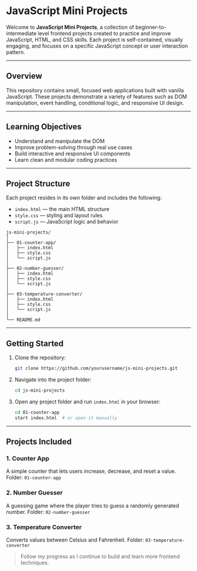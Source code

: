 # JavaScript Mini Projects

Welcome to **JavaScript Mini Projects**, a collection of beginner-to-intermediate level frontend projects created to practice and improve JavaScript, HTML, and CSS skills. Each project is self-contained, visually engaging, and focuses on a specific JavaScript concept or user interaction pattern.

---

## Overview

This repository contains small, focused web applications built with vanilla JavaScript. These projects demonstrate a variety of features such as DOM manipulation, event handling, conditional logic, and responsive UI design.

---

## Learning Objectives

* Understand and manipulate the DOM
* Improve problem-solving through real use cases
* Build interactive and responsive UI components
* Learn clean and modular coding practices

---

## Project Structure

Each project resides in its own folder and includes the following:

* `index.html` — the main HTML structure
* `style.css` — styling and layout rules
* `script.js` — JavaScript logic and behavior

```
js-mini-projects/
│
├── 01-counter-app/
│   ├── index.html
│   ├── style.css
│   └── script.js
│
├── 02-number-guesser/
│   ├── index.html
│   ├── style.css
│   └── script.js
│
├── 03-temperature-converter/
│   ├── index.html
│   ├── style.css
│   └── script.js
│
└── README.md
```

---

## Getting Started

1. Clone the repository:

   ```bash
   git clone https://github.com/yourusername/js-mini-projects.git
   ```
2. Navigate into the project folder:

   ```bash
   cd js-mini-projects
   ```
3. Open any project folder and run `index.html` in your browser:

   ```bash
   cd 01-counter-app
   start index.html  # or open it manually
   ```

---

## Projects Included

### 1. Counter App

A simple counter that lets users increase, decrease, and reset a value.
Folder: `01-counter-app`

### 2. Number Guesser

A guessing game where the player tries to guess a randomly generated number.
Folder: `02-number-guesser`

### 3. Temperature Converter

Converts values between Celsius and Fahrenheit.
Folder: `03-temperature-converter`


> Follow my progress as I continue to build and learn more frontend techniques.
